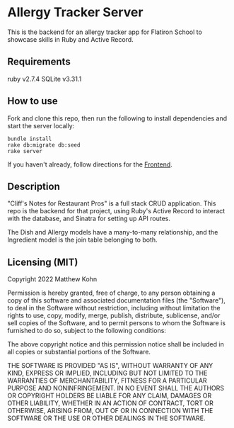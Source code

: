 # Allergy Tracker Server
This is the backend for an allergy tracker app for Flatiron School to showcase skills in Ruby and Active Record.

## Requirements
ruby v2.7.4
SQLite v3.31.1

## How to use
Fork and clone this repo, then run the following to install dependencies and start the server locally:
```
bundle install
rake db:migrate db:seed
rake server
```
If you haven't already, follow directions for the [Frontend]('https://github.com/matthewkohn/phase-3-allergy_tracker_client').

## Description
"Cliff's Notes for Restaurant Pros" is a full stack CRUD application. This repo is the backend for that project, using Ruby's Active Record to interact with the database, and Sinatra for setting up API routes.

The Dish and Allergy models have a many-to-many relationship, and the Ingredient model is the join table belonging to both.

## Licensing (MIT)
Copyright 2022 Matthew Kohn

Permission is hereby granted, free of charge, to any person obtaining a copy of this software and associated documentation files (the "Software"), to deal in the Software without restriction, including without limitation the rights to use, copy, modify, merge, publish, distribute, sublicense, and/or sell copies of the Software, and to permit persons to whom the Software is furnished to do so, subject to the following conditions:

The above copyright notice and this permission notice shall be included in all copies or substantial portions of the Software.

THE SOFTWARE IS PROVIDED "AS IS", WITHOUT WARRANTY OF ANY KIND, EXPRESS OR IMPLIED, INCLUDING BUT NOT LIMITED TO THE WARRANTIES OF MERCHANTABILITY, FITNESS FOR A PARTICULAR PURPOSE AND NONINFRINGEMENT. IN NO EVENT SHALL THE AUTHORS OR COPYRIGHT HOLDERS BE LIABLE FOR ANY CLAIM, DAMAGES OR OTHER LIABILITY, WHETHER IN AN ACTION OF CONTRACT, TORT OR OTHERWISE, ARISING FROM, OUT OF OR IN CONNECTION WITH THE SOFTWARE OR THE USE OR OTHER DEALINGS IN THE SOFTWARE.

